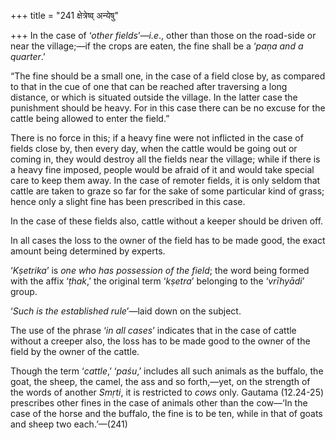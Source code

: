 +++
title = "241 क्षेत्रेष्व् अन्येषु"

+++
In the case of ‘*other fields*’—*i.e*., other than those on the
road-side or near the village;—if the crops are eaten, the fine shall be
a ‘*paṇa and a quarter*.’

“The fine should be a small one, in the case of a field close by, as
compared to that in the cue of one that can be reached after traversing
a long distance, or which is situated outside the village. In the latter
case the punishment should be heavy. For in this case there can be no
excuse for the cattle being allowed to enter the field.”

There is no force in this; if a heavy fine were not inflicted in the
case of fields close by, then every day, when the cattle would be going
out or coming in, they would destroy all the fields near the village;
while if there is a heavy fine imposed, people would be afraid of it and
would take special care to keep them away. In the case of remoter
fields, it is only seldom that cattle are taken to graze so far for the
sake of some particular kind of grass; hence only a slight fine has been
prescribed in this case.

In the case of these fields also, cattle without a keeper should be
driven off.

In all cases the loss to the owner of the field has to be made good, the
exact amount being determined by experts.

‘*Kṣetrika*’ is *one who has possession of the field*; the word being
formed with the affix ‘*ṭhak*,’ the original term ‘*kṣetra*’ belonging
to the ‘*vrīhyādi*’ group.

‘*Such is the established rule*’—laid down on the subject.

The use of the phrase ‘*in all cases*’ indicates that in the case of
cattle without a creeper also, the loss has to be made good to the owner
of the field by the owner of the cattle.

Though the term ‘*cattle*,’ ‘*paśu*,’ includes all such animals as the
buffalo, the goat, the sheep, the camel, the ass and so forth,—yet, on
the strength of the words of another *Smṛti*, it is restricted to *cows*
only. Gautama (12.24-25) prescribes other fines in the case of animals
other than the cow—‘In the case of the horse and the buffalo, the fine
is to be ten, while in that of goats and sheep two each.’—(241)


